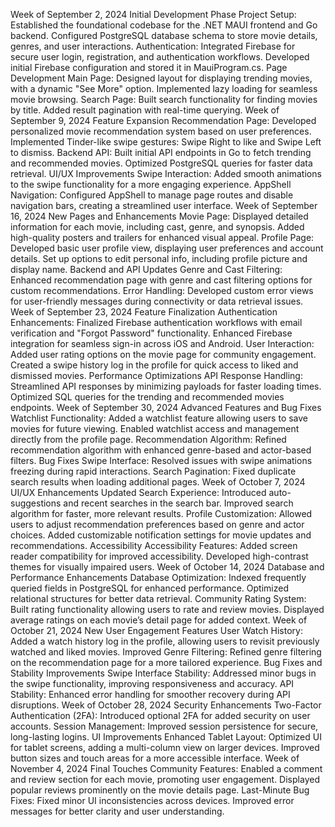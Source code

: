 Week of September 2, 2024
Initial Development Phase
Project Setup:
Established the foundational codebase for the .NET MAUI frontend and Go backend.
Configured PostgreSQL database schema to store movie details, genres, and user interactions.
Authentication:
Integrated Firebase for secure user login, registration, and authentication workflows.
Developed initial Firebase configuration and stored it in MauiProgram.cs.
Page Development
Main Page:
Designed layout for displaying trending movies, with a dynamic "See More" option.
Implemented lazy loading for seamless movie browsing.
Search Page:
Built search functionality for finding movies by title.
Added result pagination with real-time querying.
Week of September 9, 2024
Feature Expansion
Recommendation Page:
Developed personalized movie recommendation system based on user preferences.
Implemented Tinder-like swipe gestures:
Swipe Right to like and Swipe Left to dismiss.
Backend API:
Built initial API endpoints in Go to fetch trending and recommended movies.
Optimized PostgreSQL queries for faster data retrieval.
UI/UX Improvements
Swipe Interaction:
Added smooth animations to the swipe functionality for a more engaging experience.
AppShell Navigation:
Configured AppShell to manage page routes and disable navigation bars, creating a streamlined user interface.
Week of September 16, 2024
New Pages and Enhancements
Movie Page:
Displayed detailed information for each movie, including cast, genre, and synopsis.
Added high-quality posters and trailers for enhanced visual appeal.
Profile Page:
Developed basic user profile view, displaying user preferences and account details.
Set up options to edit personal info, including profile picture and display name.
Backend and API Updates
Genre and Cast Filtering:
Enhanced recommendation page with genre and cast filtering options for custom recommendations.
Error Handling:
Developed custom error views for user-friendly messages during connectivity or data retrieval issues.
Week of September 23, 2024
Feature Finalization
Authentication Enhancements:
Finalized Firebase authentication workflows with email verification and "Forgot Password" functionality.
Enhanced Firebase integration for seamless sign-in across iOS and Android.
User Interaction:
Added user rating options on the movie page for community engagement.
Created a swipe history log in the profile for quick access to liked and dismissed movies.
Performance Optimizations
API Response Handling:
Streamlined API responses by minimizing payloads for faster loading times.
Optimized SQL queries for the trending and recommended movies endpoints.
Week of September 30, 2024
Advanced Features and Bug Fixes
Watchlist Functionality:
Added a watchlist feature allowing users to save movies for future viewing.
Enabled watchlist access and management directly from the profile page.
Recommendation Algorithm:
Refined recommendation algorithm with enhanced genre-based and actor-based filters.
Bug Fixes
Swipe Interface:
Resolved issues with swipe animations freezing during rapid interactions.
Search Pagination:
Fixed duplicate search results when loading additional pages.
Week of October 7, 2024
UI/UX Enhancements
Updated Search Experience:
Introduced auto-suggestions and recent searches in the search bar.
Improved search algorithm for faster, more relevant results.
Profile Customization:
Allowed users to adjust recommendation preferences based on genre and actor choices.
Added customizable notification settings for movie updates and recommendations.
Accessibility
Accessibility Features:
Added screen reader compatibility for improved accessibility.
Developed high-contrast themes for visually impaired users.
Week of October 14, 2024
Database and Performance Enhancements
Database Optimization:
Indexed frequently queried fields in PostgreSQL for enhanced performance.
Optimized relational structures for better data retrieval.
Community Rating System:
Built rating functionality allowing users to rate and review movies.
Displayed average ratings on each movie’s detail page for added context.
Week of October 21, 2024
New User Engagement Features
User Watch History:
Added a watch history log in the profile, allowing users to revisit previously watched and liked movies.
Improved Genre Filtering:
Refined genre filtering on the recommendation page for a more tailored experience.
Bug Fixes and Stability Improvements
Swipe Interface Stability:
Addressed minor bugs in the swipe functionality, improving responsiveness and accuracy.
API Stability:
Enhanced error handling for smoother recovery during API disruptions.
Week of October 28, 2024
Security Enhancements
Two-Factor Authentication (2FA):
Introduced optional 2FA for added security on user accounts.
Session Management:
Improved session persistence for secure, long-lasting logins.
UI Improvements
Enhanced Tablet Layout:
Optimized UI for tablet screens, adding a multi-column view on larger devices.
Improved button sizes and touch areas for a more accessible interface.
Week of November 4, 2024
Final Touches
Community Features:
Enabled a comment and review section for each movie, promoting user engagement.
Displayed popular reviews prominently on the movie details page.
Last-Minute Bug Fixes:
Fixed minor UI inconsistencies across devices.
Improved error messages for better clarity and user understanding.
